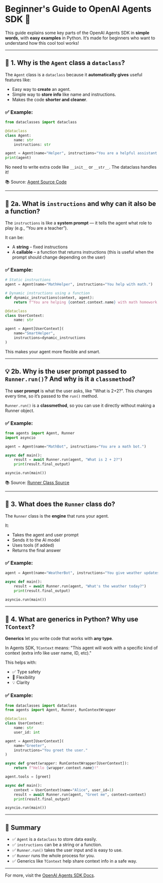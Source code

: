 # Beginner's Guide to OpenAI Agents SDK 🧠

This guide explains some key parts of the OpenAI Agents SDK in **simple words**, with **easy examples** in Python. It’s made for beginners who want to understand how this cool tool works!

---

## 🧩 1. Why is the `Agent` class a `dataclass`?

The `Agent` class is a `dataclass` because it **automatically gives** useful features like:

- Easy way to **create** an agent.
- Simple way to **store info** like name and instructions.
- Makes the code **shorter and cleaner**.

### ✅ Example:

```python
from dataclasses import dataclass

@dataclass
class Agent:
    name: str
    instructions: str

agent = Agent(name="Helper", instructions="You are a helpful assistant.")
print(agent)
```

No need to write extra code like `__init__` or `__str__`. The dataclass handles it!

📚 Source: [Agent Source Code](https://openai.github.io/openai-agents-python/ref/agent/)

---

## 💬 2a. What is `instructions` and why can it also be a function?

The `instructions` is like a **system prompt** — it tells the agent what role to play (e.g., “You are a teacher”).

It can be:

- A **string** – fixed instructions
- A **callable** – a function that returns instructions (this is useful when the prompt should change depending on the user)

### ✅ Example:

```python
# Static instructions
agent = Agent(name="MathHelper", instructions="You help with math.")

# Dynamic instructions using a function
def dynamic_instructions(context, agent):
    return f"You are helping {context.context.name} with math homework."

@dataclass
class UserContext:
    name: str

agent = Agent[UserContext](
    name="SmartHelper",
    instructions=dynamic_instructions
)
```

This makes your agent more flexible and smart.

---

## 💡 2b. Why is the user prompt passed to `Runner.run()`? And why is it a `classmethod`?

The **user prompt** is what the user asks, like "What is 2+2?". This changes every time, so it’s passed to the `run()` method.

`Runner.run()` is a **classmethod**, so you can use it directly without making a Runner object.

### ✅ Example:

```python
from agents import Agent, Runner
import asyncio

agent = Agent(name="MathBot", instructions="You are a math bot.")

async def main():
    result = await Runner.run(agent, "What is 2 + 2?")
    print(result.final_output)

asyncio.run(main())
```

📚 Source: [Runner Class Source](https://openai.github.io/openai-agents-python/ref/run/)

---

## 🚀 3. What does the `Runner` class do?

The `Runner` class is the **engine** that runs your agent.

It:
- Takes the agent and user prompt
- Sends it to the AI model
- Uses tools (if added)
- Returns the final answer

### ✅ Example:

```python
agent = Agent(name="WeatherBot", instructions="You give weather updates.")

async def main():
    result = await Runner.run(agent, "What's the weather today?")
    print(result.final_output)

asyncio.run(main())
```

---

## 🧪 4. What are generics in Python? Why use `TContext`?

**Generics** let you write code that works with **any type**.

In Agents SDK, `TContext` means: "This agent will work with a specific kind of context (extra info like user name, ID, etc)."

This helps with:

- ✅ Type safety
- 🔁 Flexibility
- 💡 Clarity

### ✅ Example:

```python
from dataclasses import dataclass
from agents import Agent, Runner, RunContextWrapper

@dataclass
class UserContext:
    name: str
    user_id: int

agent = Agent[UserContext](
    name="Greeter",
    instructions="You greet the user."
)

async def greet(wrapper: RunContextWrapper[UserContext]):
    return f"Hello {wrapper.context.name}!"

agent.tools = [greet]

async def main():
    context = UserContext(name="Alice", user_id=1)
    result = await Runner.run(agent, "Greet me", context=context)
    print(result.final_output)

asyncio.run(main())
```

---

## 📝 Summary

- ✅ `Agent` is a `dataclass` to store data easily.
- ✅ `instructions` can be a string or a function.
- ✅ `Runner.run()` takes the user input and is easy to use.
- ✅ `Runner` runs the whole process for you.
- ✅ Generics like `TContext` help share context info in a safe way.

---

For more, visit the [OpenAI Agents SDK Docs](https://openai.github.io/openai-agents-python/).
